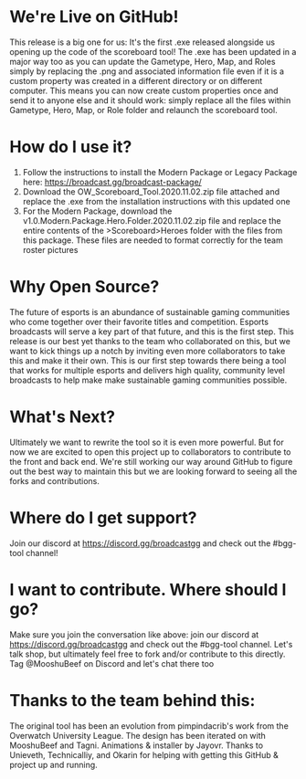 # We're Live on GitHub!
This release is a big one for us: It's the first .exe released alongside us opening up the code of the scoreboard tool! The .exe has been updated in a major way too as you can update the Gametype, Hero, Map, and Roles simply by replacing the .png and associated information file even if it is a custom property was created in a different directory or on different computer. This means you can now create custom properties once and send it to anyone else and it should work: simply replace all the files within Gametype, Hero, Map, or Role folder and relaunch the scoreboard tool.

# How do I use it?
1. Follow the instructions to install the Modern Package or Legacy Package here: https://broadcast.gg/broadcast-package/
2. Download the OW_Scoreboard_Tool.2020.11.02.zip file attached and replace the .exe from the installation instructions with this updated one
3. For the Modern Package, download the v1.0.Modern.Package.Hero.Folder.2020.11.02.zip file and replace the entire contents of the >Scoreboard>Heroes folder with the files from this package. These files are needed to format correctly for the team roster pictures

# Why Open Source?
The future of esports is an abundance of sustainable gaming communities who come together over their favorite titles and competition. Esports broadcasts will serve a key part of that future, and this is the first step. This release is our best yet thanks to the team who collaborated on this, but we want to kick things up a notch by inviting even more collaborators to take this and make it their own. This is our first step towards there being a tool that works for multiple esports and delivers high quality, community level broadcasts to help make make sustainable gaming communities possible.

# What's Next?
Ultimately we want to rewrite the tool so it is even more powerful. But for now we are excited to open this project up to collaborators to contribute to the front and back end. We're still working our way around GitHub to figure out the best way to maintain this but we are looking forward to seeing all the forks and contributions.

# Where do I get support?
Join our discord at https://discord.gg/broadcastgg and check out the #bgg-tool channel!

# I want to contribute. Where should I go?
Make sure you join the conversation like above: join our discord at https://discord.gg/broadcastgg and check out the #bgg-tool channel. Let's talk shop, but ultimately feel free to fork and/or contribute to this directly. Tag @MooshuBeef on Discord and let's chat there too

# Thanks to the team behind this:
The original tool has been an evolution from pimpindacrib's work from the Overwatch University League. The design has been iterated on with MooshuBeef and Tagni. Animations & installer by Jayovr. Thanks to Unieveth, Technicalliy, and Okarin for helping with getting this GitHub & project up and running.
